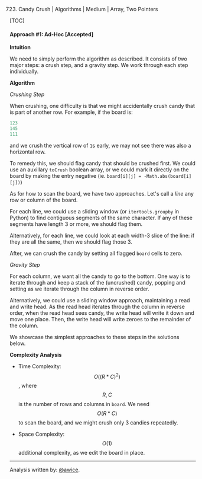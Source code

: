 723. Candy Crush | Algorithms | Medium | Array, Two Pointers

[TOC]

#### Approach #1: Ad-Hoc [Accepted]

**Intuition**

We need to simply perform the algorithm as described.  It consists of two major steps: a crush step, and a gravity step.  We work through each step individually.

**Algorithm**

*Crushing Step*

When crushing, one difficulty is that we might accidentally crush candy that is part of another row.  For example, if the board is:

```python
123
145
111
```
and we crush the vertical row of `1`s early, we may not see there was also a horizontal row.

To remedy this, we should flag candy that should be crushed first.  We could use an auxillary `toCrush` boolean array, or we could mark it directly on the board by making the entry negative (ie. `board[i][j] = -Math.abs(board[i][j])`)

As for how to scan the board, we have two approaches.  Let's call a *line* any row or column of the board.  

For each line, we could use a sliding window (or `itertools.groupby` in Python) to find contiguous segments of the same character.  If any of these segments have length 3 or more, we should flag them.

Alternatively, for each line, we could look at each width-3 slice of the line: if they are all the same, then we should flag those 3.

After, we can crush the candy by setting all flagged `board` cells to zero.

*Gravity Step*

For each column, we want all the candy to go to the bottom.  One way is to iterate through and keep a stack of the (uncrushed) candy, popping and setting as we iterate through the column in reverse order.

Alternatively, we could use a sliding window approach, maintaining a read and write head.  As the read head iterates through the column in reverse order, when the read head sees candy, the write head will write it down and move one place.  Then, the write head will write zeroes to the remainder of the column.

We showcase the simplest approaches to these steps in the solutions below.


**Complexity Analysis**

* Time Complexity: $$O((R*C)^2)$$, where $$R, C$$ is the number of rows and columns in `board`.  We need $$O(R*C)$$ to scan the board, and we might crush only 3 candies repeatedly.

* Space Complexity: $$O(1)$$ additional complexity, as we edit the board in place.

---

Analysis written by: [@awice](https://leetcode.com/awice).
